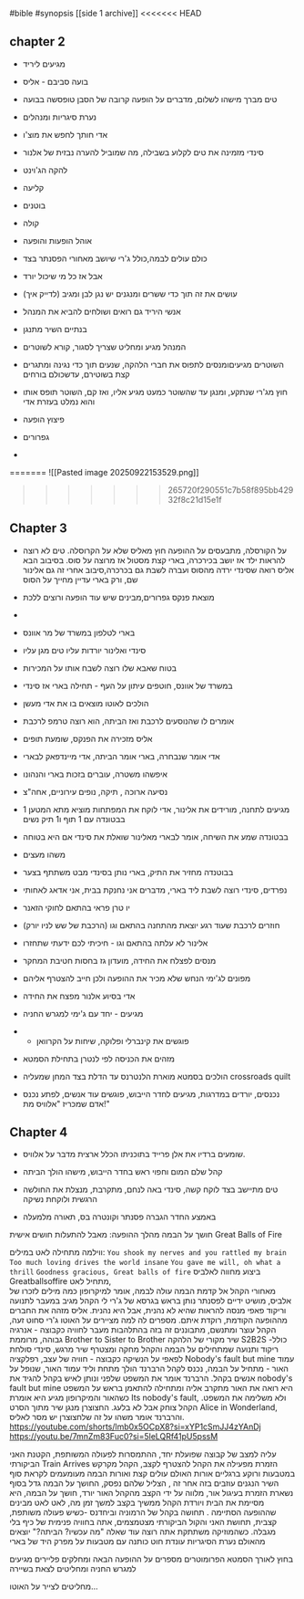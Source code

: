   #bible  #synopsis
[[side 1 archive]]
<<<<<<< HEAD

## chapter 2

- מגיעים ליריד

- בועה סביבם - אליס  

- טים מברך מישהו לשלום, מדברים על הופעה קרובה של הסבן טופסשה בבועה 

- נערת סיגריות ומנהלים 

- אדי חותך לחפש את מוצ'ו
- סינדי מזמינה את טים לקלוע בשבילה, מה שמוביל להערה נבזית של אלנור
- להקה הג'וינט
- קליעה
- בוטנים

- קולה
- אוהל הופעות והופעה

- כולם עולים לבמה,כולל ג'רי שיושב מאחורי הפסנתר בצד
- אבל אז כל מי שיכול יורד
- עושים את זה תוך כדי ששרים ומנגנים
יש נגן לבן ומגיב (לדייק איך)
- אנשי היריד גם רואים ושולחים להביא  את המנהל
- בנתיים השיר מתנגן
- המנהל מגיע ומחליט שצריך לסגור, קורא לשוטרים
- השוטרים מגיעיםומנסים לתפוס את חברי הלהקה, שנעים תוך כדי נגינה ומתגרים קצת בשוטירם, עדשכולם בורחים
- חוץ מג'רי שנתקע, ומנגן עד שהשוטר כמעט מגיע אליו, ואז קם, השוטר תופס אותו והוא נמלט בעזרת אדי

- פיצוץ הופעה 

- גפרורים

- 
=======
![[Pasted image 20250922153529.png]]
>>>>>>> 265720f290551c7b58f895bb42932f8c21d15e1f

## Chapter 3 

- על הקורסלה, מתבעסים על ההופעה חוץ מאליס שלא על הקרוסלה. טים לא רוצה להראות ילד אז יושב בכירכרה, בארי קצת מסטול אז מרוצה על סוס. בסיבוב הבא אליס רואה שסינדי ירדה מהסוס ועברה לשבת גם בכרכרה,סיבוב אחרי זה גם אלינור שם, ורק בארי עדיין מחייך על הסוס

- מוצאת פנקס גפרורים,מבינים שיש עוד הופעה ורוצים ללכת
- 
- בארי לטלפון במשרד של מר אוונס

- סינדי ואלינור יורדות עליו טים מגן עליו

- בטוח שאבא שלו רוצה לשבח אותו על המכירות

- במשרד של אוונס, חוטפים עיתון על העף - תחילה בארי אז סינדי

- הולכים לאוטו מוצאים בו את אדי מעשן

- אומרים לו שהנוסעים לרכבת ואז הביתה, הוא רוצה טרמפ לרכבת

- אליס מזכירה את הפנקס, שומעת תופים

- אדי אומר שנבחרה, בארי אומר הביתה, אדי מיינדפאק לבארי

- איפשהו משטרה, עוברים בזכות בארי והנהונו

- נסיעה ארוכה , תיקה, נופים עירוניים, אחה"צ

- מגיעים לתחנה, מורידים את אלינור, אדי לוקח את המפתחות מוציא מתא המטען 1 בבטונדה עם 1 תוף ו1 תיק נשים

- בבטונדה שמע את השיחה, אומר לבארי מאלינור שואלת את סינדי אם היא בטוחה
- משהו מעצים

- בבוטנדה מחזיר את התיק, בארי נותן בסינדי מבט משתתף בצער

- נפרדים, סינדי רוצה לשבת ליד בארי, מדברים אני נחנקת בבית, אני אדאג לאחותי

- יו טרן פראי בהתאם לחוקי הזאנר

- חוזרים לרכבת שעוד רגע יוצאת מהתחנה בהתאם וגו (הרכבת של שש לניו יורק) 

- אלינור לא עלתה בהתאם וגו - חיכיתי לכם ידעתי שתחזרו

- מנסים לפצלח את החידה, מועדון גז בחסות חטיבת המחקר

- מפונים לג'ימי הנחש שלא מכיר את ההופעה ולכן חייב להצטרף אליהם

- אדי בסיוע אלנור מפצח את החידה

- מגיעים - יחד עם ג'ימי למגרש החניה

-  - פוגשים את קינברלי ופלוקה, שיחות על הקרוואן 

- מזהים את הכניסה לפי לנטרן בתחילת הסמטא

- הולכים בסמטא מוארת הלנטרנס עד הדלת בצד המחן שמעליה crossroads quilt

- נכנסים, יורדים במדרגות, מגיעים לחדר הייבוש, פוגשים עוד אנשים, לפתע נכנס אדם שמכריז "אלוויס מת!"

## Chapter 4 

- שומעים ברדיו את אלן פרייד בתוכניתו הכלל ארצית מדבר על אלוויס. 

- קהל שלם המום וחפוי ראש בחדר הייבוש, מישהו הולך הביתה

- טים מתיישב בצד לוקח קשה, סינדי באה לנחם, מתקרבת, מנצלת את החולשה הרגשית ולוקחת נשיקה

- באמצע החדר הגברה פסנתר וקונטרה בס, תאורה מלמעלה




חושך על הבמה
מהלך ההופעה:
מאבל להתעלות חושים אישית Great Balls of Fire

ווילמה מתחילה לאט במילים: 
		`You shook my nerves and you rattled my brain`
		`Too much loving drives the world insane`
		`You gave me will, oh what a thrill`
		`Goodness gracious, Great balls of fire`
ביצוע מחווה לאלביס Greatballsoffire מתחיל לאט,  
מאחורי הקהל אל קדמת הבמה 
עולה לבמה, אומר למיקרופון כמה מילים לזכרו של אלביס, מושיט ידיים לפסנתר
נותן בראש בגרסא של ג'רי לי 
הקהל מגיב במעבר לתנועה וריקוד
פאפי מנסה להראות שהיא לא נהנית, אבל היא נהנית.
אליס מזהה את החברים מההופעה הקודמת, רוקדת איתם. מספרים לה למה מציירים על האוטו 
ג'רי סחוט זעה, הקהל עוצר ומתנשם, מתבוננים זה בזה בהתלהבות
מעבר לחוויה כקבוצה - אנרגיה גבוהה, מרוממת Brother to Sister to Brother
שיר מקורי של הלהקה S2B2S -כולל ריקוד ותנועה שמתחילים על הבמה והקהל מחקה ומצטרף
שיר מרגש, סינדי סולחת לפאפי על הנשיקה
כקבוצה - חוויה של עצב, רפלקציה Nobody's fault but mine
עמוד האור - מתחיל על הבמה, נכנס לקהל
הרברנד הולך מתחת וליד עמוד האור, שנופל על אנשים בקהל. הרברנד אומר את המשפט שלפני ונותן לאיש בקהל להגיד את nobody's fault but mine
היא רואה את האור מתקרב אליה ומתחילה להתאמן בראש על המשפט
כשהאור והמיקרופון מגיע היא אומרת Its nobody's fault, ולא משלימה את המשפט. הקהל צוחק אבל לא בלעג. החצוצרן מנגן שיר מתוך הסרט Alice in Wonderland, והרברנד אומר משהו על זה שלחצוצרן יש מסר לאליס.
https://youtube.com/shorts/lmb0x5OCpX8?si=xYP1cSmJJ4zYAnDj
https://youtu.be/7mnZm83Fuc0?si=5leLQRf41pU5pssM


עליה למצב של קבוצה שפועלת יחד, ההתמסרות לפעולה המשותפת, הקטנת האני הביקורתי Train Arrives
הזמרת מפעילה את הקהל להצטרף לקצב, הקהל מקרקש במטבעות ורוקע ברגליים
אורות האולם עולים קצת ואורות הבמה מעומעמים 
לקראת סוף השיר הנגנים עוזבים בזה אחר זה , הצליל שלהם נפסק, החושך על הבמה גדל
בסוף נשארת הזמרת בעיגול אור, מלווה על ידי הקצב מהקהל
האור יורד, חושך על הבמה, היא מסיימת את הבית ויורדת
הקהל ממשיך בקצב למשך זמן מה, לאט לאט מבינים שההופעה הסתיימה
. תחושה בקהל של הרמוניה וביחדנס -כשיש פעולה משותפת, קצבית, תחושת האני והקול הביקורתי מצטמצמים, אתה בחוויה פנימית של כיף בלי מגבלה. כשהמוזיקה משתתקת אתה רוצה עוד
שאלה "מה עכשיו? הביתה?" יוצאים מהאולם
נערת הסיגריות עונדת חוט כותנה עם מטבעות על מפרק היד של בארי

בחוץ לאורך הסמטא הפרומוטרים מספרים על ההופעה הבאה ומחלקים פליירים
מגיעים למגרש החניה ומחליטים לצאת בשיירה



מחליטים לצייר על האוטו… 





